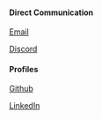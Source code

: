 #### Direct Communication

[Email](mailto:me@therontjapkes.com)

[Discord](https://discordapp.com/users/186253234799640577)

#### Profiles

[Github](https://github.com/ther0n/)

[LinkedIn](https://www.linkedin.com/in/theron-tjapkes-43a921168/)
